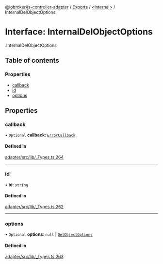 [@iobroker/js-controller-adapter](../README.md) / [Exports](../modules.md) / [<internal\>](../modules/internal_.md) / InternalDelObjectOptions

# Interface: InternalDelObjectOptions

[<internal>](../modules/internal_.md).InternalDelObjectOptions

## Table of contents

### Properties

- [callback](internal_.InternalDelObjectOptions.md#callback)
- [id](internal_.InternalDelObjectOptions.md#id)
- [options](internal_.InternalDelObjectOptions.md#options)

## Properties

### callback

• `Optional` **callback**: [`ErrorCallback`](../modules/internal_.md#errorcallback)

#### Defined in

[adapter/src/lib/_Types.ts:264](https://github.com/ioBroker/ioBroker.js-controller/blob/a9d11a29/packages/adapter/src/lib/_Types.ts#L264)

___

### id

• **id**: `string`

#### Defined in

[adapter/src/lib/_Types.ts:262](https://github.com/ioBroker/ioBroker.js-controller/blob/a9d11a29/packages/adapter/src/lib/_Types.ts#L262)

___

### options

• `Optional` **options**: ``null`` \| [`DelObjectOptions`](internal_.DelObjectOptions.md)

#### Defined in

[adapter/src/lib/_Types.ts:263](https://github.com/ioBroker/ioBroker.js-controller/blob/a9d11a29/packages/adapter/src/lib/_Types.ts#L263)
